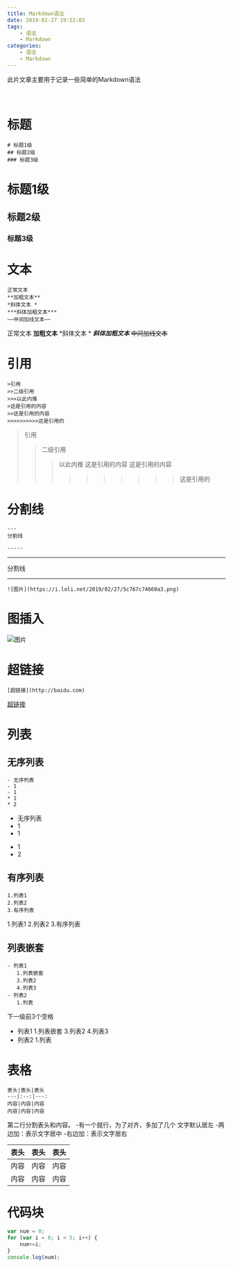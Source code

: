 ```yaml
---
title: Markdown语法
date: 2019-02-27 19:52:03
tags:
    - 语法
    - Markdown
categories:
    - 语法
    - Markdown
---
```

此片文章主要用于记录一些简单的Markdown语法
</br>
</br>
</br>
# 标题
```
# 标题1级
## 标题2级
### 标题3级
```
# 标题1级
## 标题2级
### 标题3级

# 文本
```
正常文本
**加粗文本**
*斜体文本 *
***斜体加粗文本***
~~中间加线文本~~
```

正常文本
**加粗文本**
*斜体文本 *
***斜体加粗文本***
~~中间加线文本~~

# 引用

```
>引用
>>二级引用
>>>以此内推
>这是引用的内容
>>这是引用的内容
>>>>>>>>>>这是引用的
```
>引用
>>二级引用
>>>以此内推
>这是引用的内容
>>这是引用的内容
>>>>>>>>>>这是引用的

# 分割线

```
---
分割线

-----

```

---
分割线

-----

```
![图片](https://i.loli.net/2019/02/27/5c767c74660a3.png)
```
# 图插入

![图片](https://i.loli.net/2019/02/27/5c767c74660a3.png)

# 超链接
```
[超链接](http://baidu.com)
```
[超链接](http://baidu.com)

# 列表
## 无序列表
```
- 无序列表
- 1
- 1
* 1
* 2
```
- 无序列表
- 1
- 1
* 1
* 2
 ## 有序列表
 
```
1.列表1
2.列表2
3.有序列表
```

1.列表1
2.列表2
3.有序列表

## 列表嵌套
```
- 列表1
   1.列表嵌套
   3.列表2
   4.列表3
- 列表2
   1.列表
```
下一级前3个空格
- 列表1
   1.列表嵌套
   3.列表2
   4.列表3
- 列表2
   1.列表

# 表格
```
表头|表头|表头
---|:--:|---:
内容|内容|内容
内容|内容|内容
```

第二行分割表头和内容。
-有一个就行，为了对齐，多加了几个
 文字默认居左
-两边加：表示文字居中
-右边加：表示文字居右

表头|表头|表头
---|:--:|---:
内容|内容|内容
内容|内容|内容


# 代码块

```javascript
var num = 0;
for (var i = 0; i < 5; i++) {
    num+=i;
}
console.log(num);
```


